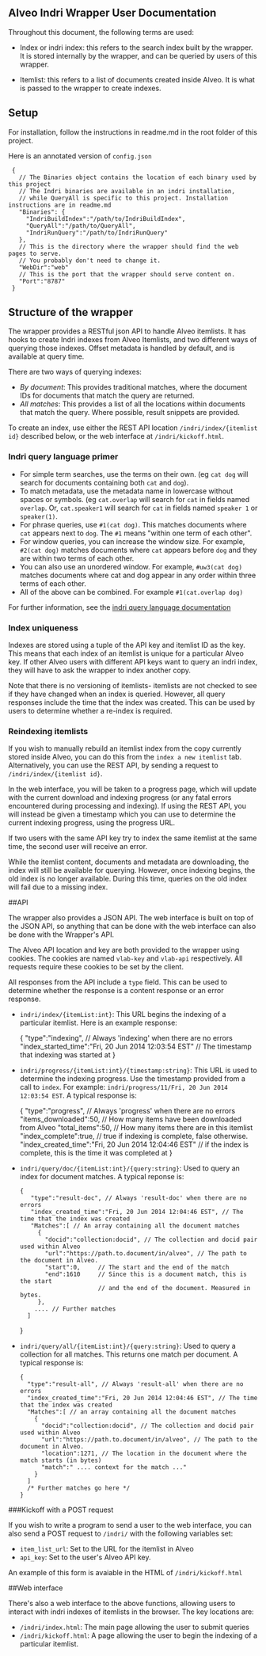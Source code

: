 Alveo Indri Wrapper User Documentation
--------------------------------------

Throughout this document, the following terms are used:

* Index or indri index: this refers to the search index built by the wrapper. It is stored internally by the wrapper, and can be queried by users of this wrapper.

* Itemlist: this refers to a list of documents created inside Alveo. It is what is passed to the wrapper to create indexes.

## Setup

For installation, follow the instructions in readme.md in the root folder of this project.

Here is an annotated version of `config.json`

     {
       // The Binaries object contains the location of each binary used by this project
       // The Indri binaries are available in an indri installation,
       // while QueryAll is specific to this project. Installation instructions are in readme.md
       "Binaries": {                   
         "IndriBuildIndex":"/path/to/IndriBuildIndex",
         "QueryAll":"/path/to/QueryAll",
         "IndriRunQuery":"/path/to/IndriRunQuery"
       },
       // This is the directory where the wrapper should find the web pages to serve.
       // You probably don't need to change it.
       "WebDir":"web"
       // This is the port that the wrapper should serve content on. 
       "Port":"8787"
     }

## Structure of the wrapper

The wrapper provides a RESTful json API to handle Alveo itemlists. It has hooks to create Indri indexes from Alveo Itemlists, and two different ways of querying those indexes.
Offset metadata is handled by default, and is available at query time.

There are two ways of querying indexes:

* *By document*: This provides traditional matches, where the document IDs for documents that match the query are returned.
* *All matches*: This provides a list of all the locations within documents that match the query. Where possible, result snippets are provided.

To create an index, use either the REST API location `/indri/index/{itemlist id}` described below, or the web interface at `/indri/kickoff.html`.

### Indri query language primer

* For simple term searches, use the terms on their own. (eg `cat dog` will search for documents containing both `cat` and `dog`).
* To match metadata, use the metadata name in lowercase without spaces or symbols. (eg `cat.overlap` will search for `cat` in fields named `overlap`. Or, `cat.speaker1` will search for `cat` in fields named `speaker 1` or `speaker(1)`.
* For phrase queries, use `#1(cat dog)`. This matches documents where `cat` appears next to `dog`. The `#1` means "within one term of each other".
* For window queries, you can increase the window size. For example, `#2(cat dog)` matches documents where `cat` appears before `dog` and they are within two terms of each other.
* You can also use an unordered window. For example, `#uw3(cat dog)` matches documents where cat and dog appear in any order within three terms of each other.
* All of the above can be combined. For example `#1(cat.overlap dog)`

For further information, see the [indri query language documentation](http://sourceforge.net/p/lemur/wiki/The%20Indri%20Query%20Language/)

### Index uniqueness

Indexes are stored using a tuple of the API key and itemlist ID as the key. This means that each index of an itemlist 
is unique for a particular Alveo key. If other Alveo users with different API keys want to query an indri index, they
will have to ask the wrapper to index another copy.

Note that there is no versioning of itemlists- itemlists are not checked to see if they have changed when an index is
queried. However, all query responses include the time that the index was created. This can be used by users to
determine whether a re-index is required.

### Reindexing itemlists

If you wish to manually rebuild an itemlist index from the copy currently stored inside Alveo,
you can do this from the `index a new itemlist` tab. Alternatively, you can use the REST API, by sending a request to `/indri/index/{itemlist id}`.

In the web interface, you will be taken to a progress page, which will update with the current
download and indexing progress (or any fatal errors encountered during processing and indexing).
If using the REST API, you will instead be given a timestamp which you can use to determine the 
current indexing progress, using the progress URL.

If two users with the same API key try to index the same itemlist at the same time,
the second user will receive an error.

While the itemlist content, documents and metadata are downloading, the index will still be
available for querying. However, once indexing begins, the old index is no longer available.
During this time, queries on the old index will fail due to a missing index.

##API

The wrapper also provides a JSON API. The web interface is built on top of the JSON API, so anything that can be done with the web interface can also be done with the Wrapper's API.

The Alveo API location and key are both provided to the wrapper using cookies. The cookies are named `vlab-key` and `vlab-api` respectively. All requests require these cookies to be set by the client.

All responses from the API include a `type` field. This can be used to determine whether the response is a content response or an error response.

* `indri/index/{itemList:int}`: This URL begins the indexing of a particular itemlist. Here is an example response:

     {
      "type":"indexing", // Always 'indexing' when there are no errors
      "index_started_time":"Fri, 20 Jun 2014 12:03:54 EST" // The timestamp that indexing was started at
     }

* `indri/progress/{itemList:int}/{timestamp:string}`: This URL is used to determine the indexing progress. Use the timestamp provided from a call to `index`. For example: 
  `indri/progress/11/Fri, 20 Jun 2014 12:03:54 EST`. A typical response is:

     {
       "type":"progress", // Always 'progress' when there are no errors
       "items_downloaded":50, // How many items have been downloaded from Alveo
       "total_items":50, // How many items there are in this itemlist
       "index_complete":true, // true if indexing is complete, false otherwise.
       "index_created_time":"Fri, 20 Jun 2014 12:04:46 EST" // if the index is complete, this is the time it was completed at
     }

* `indri/query/doc/{itemList:int}/{query:string}`: Used to query an index for document matches. A typical reponse is:

      {
         "type":"result-doc", // Always 'result-doc' when there are no errors
         "index_created_time":"Fri, 20 Jun 2014 12:04:46 EST", // The time that the index was created
         "Matches":[ // An array containing all the document matches
           {
             "docid":"collection:docid", // The collection and docid pair used within Alveo
             "url":"https://path.to.document/in/alveo", // The path to the document in Alveo.
             "start":0,     // The start and the end of the match
             "end":1610     // Since this is a document match, this is the start 
                            // and the end of the document. Measured in bytes.
           },
          .... // Further matches
        ]
     }

* `indri/query/all/{itemList:int}/{query:string}`: Used to query a collection for all matches. This returns one match per document. A typical response is:

      {
        "type":"result-all", // Always 'result-all' when there are no errors
        "index_created_time":"Fri, 20 Jun 2014 12:04:46 EST", // The time that the index was created
        "Matches":[ // an array containing all the document matches
          {
            "docid":"collection:docid", // The collection and docid pair used within Alveo
            "url":"https://path.to.document/in/alveo", // The path to the document in Alveo.
            "location":1271, // The location in the document where the match starts (in bytes)
            "match":" .... context for the match ..."
          }
        ]
        /* Further matches go here */
      }


###Kickoff with a POST request

If you wish to write a program to send a user to the web interface, you can also send a POST request to `/indri/` with the following variables set:

* `item_list_url`: Set to the URL for the itemlist in Alveo
* `api_key`: Set to the user's Alveo API key.

An example of this form is avaiable in the HTML of `/indri/kickoff.html`

##Web interface

There's also a web interface to the above functions, allowing users to interact with indri indexes of itemlists in the browser. The key locations are:

* `/indri/index.html`: The main page allowing the user to submit queries
* `/indri/kickoff.html`: A page allowing the user to begin the indexing of a particular itemlist.
